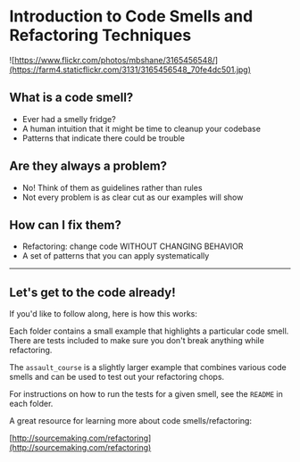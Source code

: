 # Introduction to Code Smells and Refactoring Techniques

![https://www.flickr.com/photos/mbshane/3165456548/](https://farm4.staticflickr.com/3131/3165456548_70fe4dc501.jpg)

## What is a code smell?

* Ever had a smelly fridge?
* A human intuition that it might be time to cleanup your codebase
* Patterns that indicate there could be trouble








## Are they always a problem?

* No! Think of them as guidelines rather than rules
* Not every problem is as clear cut as our examples will show











## How can I fix them?

* Refactoring: change code WITHOUT CHANGING BEHAVIOR
* A set of patterns that you can apply systematically









---

## Let's get to the code already!

If you'd like to follow along, here is how this works:

Each folder contains a small example that highlights a particular code smell. There are tests included to make sure you don't break anything while refactoring.

The `assault_course` is a slightly larger example that combines various code smells and can be used to test out your refactoring chops.

For instructions on how to run the tests for a given smell, see the `README` in each folder.

A great resource for learning more about code smells/refactoring:

[http://sourcemaking.com/refactoring](http://sourcemaking.com/refactoring) 
